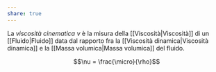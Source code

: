 ```yaml
---
share: true
---
```

La *viscosità cinematica* $\nu$ è la misura della [[Viscosità|Viscosità]] di un [[Fluido|Fluido]] data dal rapporto fra la [[Viscosità dinamica|Viscosità dinamica]] e la [[Massa volumica|Massa volumica]] del fluido.

$$\nu = \frac{\micro}{\rho}$$